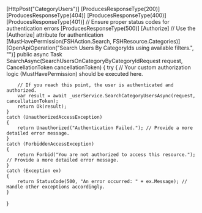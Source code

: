 [HttpPost("CategoryUsers")]
[ProducesResponseType(200)]
[ProducesResponseType(404)]
[ProducesResponseType(400)]
[ProducesResponseType(401)] // Ensure proper status codes for authentication errors
[ProducesResponseType(500)]
[Authorize] // Use the [Authorize] attribute for authentication
[MustHavePermission(FSHAction.Search, FSHResource.Categories)]
[OpenApiOperation("Search Users By CategoryIds using available filters.", "")]
public async Task<IActionResult> SearchAsync(SearchUsersOnCategoryByCategoryIdRequest request, CancellationToken cancellationToken)
{
    try
    {
        // Your custom authorization logic (MustHavePermission) should be executed here.

        // If you reach this point, the user is authenticated and authorized.
        var result = await _userService.SearchCategoryUsersAsync(request, cancellationToken);
        return Ok(result);
    }
    catch (UnauthorizedAccessException)
    {
        return Unauthorized("Authentication Failed."); // Provide a more detailed error message.
    }
    catch (ForbiddenAccessException)
    {
        return Forbid("You are not authorized to access this resource."); // Provide a more detailed error message.
    }
    catch (Exception ex)
    {
        return StatusCode(500, "An error occurred: " + ex.Message); // Handle other exceptions accordingly.
    }
}
